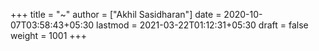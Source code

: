 +++
title = "~"
author = ["Akhil Sasidharan"]
date = 2020-10-07T03:58:43+05:30
lastmod = 2021-03-22T01:12:31+05:30
draft = false
weight = 1001
+++
